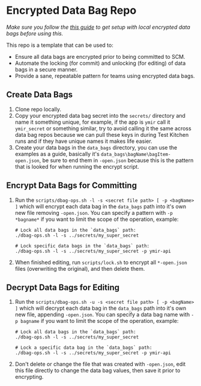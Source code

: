 # Encrypted Data Bag Repo

_Make sure you follow the [this guide](https://github.com/chef-cft/chef-examples/blob/master/examples/ChefTestKitchenEncryptedDataBags.md)
to get setup with local encrypted data bags before using this._

This repo is a template that can be used to:
* Ensure all data bags are encrypted prior to being committed to SCM.
* Automate the locking (for commit) and unlocking (for editing) of data bags in
a secure manner.
* Provide a sane, repeatable pattern for teams using encrypted data bags.

## Create Data Bags
1. Clone repo locally.
1. Copy your encrypted data bag secret into the `secrets/` directory and name it
something unique, for example, if the app is `ymir` call it `ymir_secret` or 
something similar, try to avoid calling it the same across data bag repos 
because we can pull these keys in during Test Kitchen runs and if they have
unique names it makes life easier.
1. Create your data bags in the `data_bags` directory, you can use the
examples as a guide, basically it's `data_bags\bagName\bagItem-open.json`, be sure to end them in `-open.json` because this is the pattern that is 
looked for when running the encrypt script.

## Encrypt Data Bags for Committing
1. Run the `scripts/dbag-ops.sh -l -s <secret file path> [ -p <bagName> ]` which will encrypt each data bag in the 
`data_bags` path into it's own new file removing `-open.json`. You can specify a pattern with `-p *bagname*` if you want to limit the scope of the operation, example:
    ```
    # Lock all data bags in the `data_bags` path:
    ./dbag-ops.sh -l -s ../secrets/my_super_secret

    # Lock specific data bags in the `data_bags` path:
    ./dbag-ops.sh -l -s ../secrets/my_super_secret -p ymir-api
    ```
1. When finished editing, run `scripts/lock.sh` to encrypt all `*-open.json` 
files (overwriting the original), and then delete them.

## Decrypt Data Bags for Editing
1. Run the `scripts/dbag-ops.sh -u -s <secret file path> [ -p <bagName> ]` which will decrypt each data bag in the 
`data_bags` path into it's own new file, appending `-open.json`. You can specify a data bag name with `-p bagname` if you want to limit the scope of the operation, example:
    ```
    # Lock all data bags in the `data_bags` path:
    ./dbag-ops.sh -l -s ../secrets/my_super_secret

    # Lock a specific data bag in the `data_bags` path:
    ./dbag-ops.sh -l -s ../secrets/my_super_secret -p ymir-api
    ```
1. Don't delete or change the file that was created with `-open.json`, edit this
file directly to change the data bag values, then save it prior to encrypting.